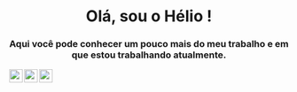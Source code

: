 <h1 align="center"> Olá, sou o Hélio ! </h1>
<h3 align="center"> Aqui você pode conhecer um pouco mais do meu trabalho e em que estou trabalhando atualmente. </h3>

<a href="mailto:heldut@gmail.com">
  <img align="left" width="24px" align="left" src="https://img.shields.io/badge/Gmail-D14836?style=for-the-badge&logo=gmail&logoColor=white" style="max-width:100%;">
</a>
<a href="mailto:heldut@hotmail.com">
  <img align="left" width="24px" src="https://img.shields.io/badge/Microsoft_Outlook-0078D4?style=for-the-badge&logo=microsoft-outlook&logoColor=white" style="max-width:100%;">
</a>
<a href="heldut.com.br">
  <img align="left" width="24px" src="https://img.shields.io/badge/website-000000?style=for-the-badge&logo=About.me&logoColor=white" style="max-width:100%;">
</a>





<br /><br /><br />

<!--
**Heldut/Heldut** is a ✨ _special_ ✨ repository because its `README.md` (this file) appears on your GitHub profile.

Here are some ideas to get you started:

- 🔭 I’m currently working on ...
- 🌱 I’m currently learning ...
- 👯 I’m looking to collaborate on ...
- 🤔 I’m looking for help with ...
- 💬 Ask me about ...
- 📫 How to reach me: ...
- 😄 Pronouns: ...
- ⚡ Fun fact: ...
-->
